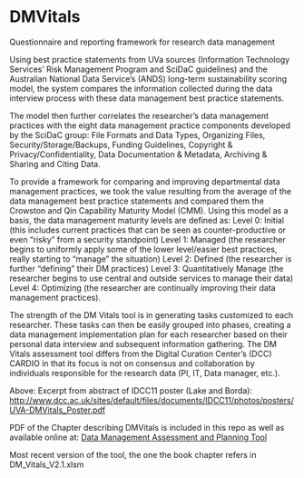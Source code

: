 # DMVitals
Questionnaire and reporting framework for research data management

Using best practice statements from UVa  sources (Information Technology Services’ Risk Management Program and SciDaC guidelines) and the Australian National Data Service’s (ANDS) long-term sustainability scoring model, the system compares the information collected during 
the data interview process with these data management best practice statements. 

The model then further correlates the researcher’s data management practices with the eight data management practice components developed by the SciDaC group: File Formats and Data Types, Organizing Files, Security/Storage/Backups, Funding Guidelines, Copyright 
& Privacy/Confidentiality, Data Documentation & Metadata, Archiving & Sharing and Citing Data. 

To provide a framework for comparing and improving departmental data management practices, we took the value resulting from the average of the data management best practice statements and compared them the Crowston and Qin Capability Maturity Model (CMM). Using this model as a basis, the data management maturity levels are defined as: 
Level 0: Initial (this includes current practices that can be seen as counter-productive or even “risky” from a security standpoint) Level 1: Managed (the researcher begins to uniformly apply some of the lower level/easier best practices, really starting to “manage” the situation)
Level 2: Defined (the researcher is further “defining” their DM practices) 
Level 3: Quantitatively Manage (the researcher begins to use central and outside services to manage their data)
Level 4: Optimizing (the researcher are continually improving their data management practices).

The strength of the DM Vitals tool is in generating tasks customized to each researcher. These tasks can then be easily 
grouped into phases, creating a data management implementation plan for each researcher based on their personal data interview and subsequent information gathering. The DM Vitals assessment tool differs from the Digital Curation Center’s (DCC) CARDIO in that its focus is not on consensus and collaboration by individuals responsible for the research data (PI, IT, Data manager, etc.). 

Above: Excerpt from abstract of IDCC11 poster (Lake and Borda): http://www.dcc.ac.uk/sites/default/files/documents/IDCC11/photos/posters/UVA-DMVitals_Poster.pdf

PDF of the Chapter describing DMVitals is included in this repo as well as available online at: [Data Management Assessment and Planning Tool](http://libraprod.lib.virginia.edu/catalog/libra-oa:11811)

Most recent version of the tool, the one the book chapter refers in DM_Vitals_V2.1.xlsm
